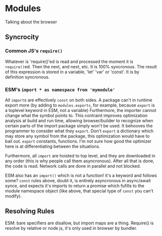 # Modules

Talking about the browser

## Syncrocity

### Common JS's `require()`

Whatever is 'require()'ed is read and processed the moment it is `require()`ed. Then the next, and next, etc. It is 100% syncronous. The result of this expression is stored in a variable, 'let' 'var' or 'const'. It is by definition syncronous.

### ESM's `import * as namespace from 'mymodule'`

All `import`s are effectively `const` on both sides. A package can't in runtime export more (by adding to `modules.exports`, for example, because `export` is a toplevel keyword in ESM, not a variable) Furthermore, the importer cannot change what the symbol points to. This contraint improves optimization analysis at build and run time, allowing browser/builder to recognize when certain parts of the import package simply won't be used. It behooves the programmer to consider what they `export`. Don't `export` a dictionary which may store any symbol from the package, this optimization would have to bail out. `export` constants, functions. I'm not sure how good the optimizer here is at differentiating between the situations.

Furthermore, all `import` are hoisted to top level, and they are downloaded in any order (this is why people call them asyncronous). After all that is done, the code is read. Network calls are done in parallel and not blocked.


ESM also has an `import()` which is not a function! it's a keyword and follows some? `const` rules above, doubt it, is entirely asyncronous in async/await synce, and expects it's imports to return a promise which fufills to the module namespace object (like above, that special type of `const` you can't modify).

## Resolving Rules

ESM: bare specifiers are disallow, but import maps are a thing.
Require() is resolve by relative or node js, it's only used in browser by bundler.
